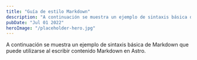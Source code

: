 ```yaml
---
title: "Guía de estilo Markdown"
description: "A continuación se muestra un ejemplo de sintaxis básica de Markdown que puede utilizarse al escribir contenido Markdown en Astro."
pubDate: "Jul 01 2022"
heroImage: "/placeholder-hero.jpg"
---
```


A continuación se muestra un ejemplo de sintaxis básica de Markdown que puede utilizarse al escribir contenido Markdown en Astro.
